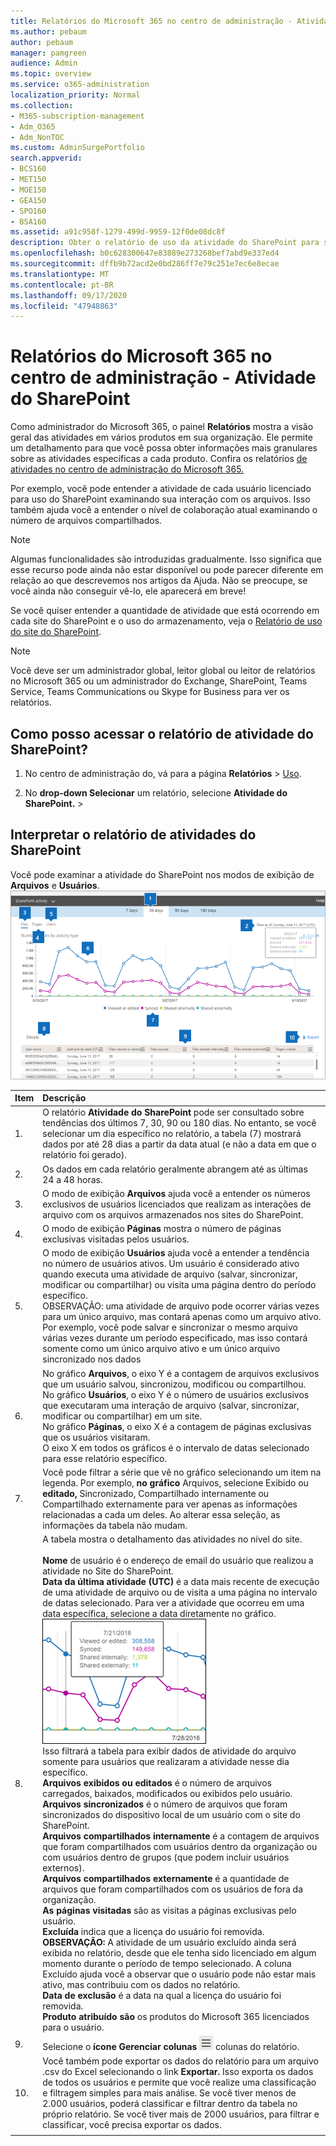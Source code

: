 ```yaml
---
title: Relatórios do Microsoft 365 no centro de administração - Atividade do SharePoint
ms.author: pebaum
author: pebaum
manager: pamgreen
audience: Admin
ms.topic: overview
ms.service: o365-administration
localization_priority: Normal
ms.collection:
- M365-subscription-management
- Adm_O365
- Adm_NonTOC
ms.custom: AdminSurgePortfolio
search.appverid:
- BCS160
- MET150
- MOE150
- GEA150
- SPO160
- BSA160
ms.assetid: a91c958f-1279-499d-9959-12f0de08dc8f
description: Obter o relatório de uso da atividade do SharePoint para saber mais sobre a atividade de cada usuário do SharePoint, o número de arquivos compartilhados e a utilização de armazenamento.
ms.openlocfilehash: b0c628300647e83889e273268bef7abd9e337ed4
ms.sourcegitcommit: dffb9b72acd2e0bd286ff7e79c251e7ec6e8ecae
ms.translationtype: MT
ms.contentlocale: pt-BR
ms.lasthandoff: 09/17/2020
ms.locfileid: "47948863"
---
```

# <a name="microsoft-365-reports-in-the-admin-center---sharepoint-activity"></a>Relatórios do Microsoft 365 no centro de administração - Atividade do SharePoint

Como administrador do Microsoft 365, o painel **Relatórios** mostra a visão geral das atividades em vários produtos em sua organização. Ele permite um detalhamento para que você possa obter informações mais granulares sobre as atividades específicas a cada produto. Confira os relatórios [de atividades no centro de administração do Microsoft 365.](activity-reports.md)
  
Por exemplo, você pode entender a atividade de cada usuário licenciado para uso do SharePoint examinando sua interação com os arquivos. Isso também ajuda você a entender o nível de colaboração atual examinando o número de arquivos compartilhados.
  
> [!NOTE]
> Algumas funcionalidades são introduzidas gradualmente. Isso significa que esse recurso pode ainda não estar disponível ou pode parecer diferente em relação ao que descrevemos nos artigos da Ajuda. Não se preocupe, se você ainda não conseguir vê-lo, ele aparecerá em breve! 
  
Se você quiser entender a quantidade de atividade que está ocorrendo em cada site do SharePoint e o uso do armazenamento, veja o [Relatório de uso do site do SharePoint](sharepoint-site-usage.md).
  
> [!NOTE]
> Você deve ser um administrador global, leitor global ou leitor de relatórios no Microsoft 365 ou um administrador do Exchange, SharePoint, Teams Service, Teams Communications ou Skype for Business para ver os relatórios.  
 
## <a name="how-do-i-get-to-the-to-the-sharepoint-activity-report"></a>Como posso acessar o relatório de atividade do SharePoint?

1. No centro de administração do, vá para a página **Relatórios** \> <a href="https://go.microsoft.com/fwlink/p/?linkid=2074756" target="_blank">Uso</a>.

    
2. No **drop-down Selecionar** um relatório, selecione **Atividade do SharePoint.** \> 
  
## <a name="interpreting-the-sharepoint-activity-report"></a>Interpretar o relatório de atividades do SharePoint

Você pode examinar a atividade do SharePoint nos modos de exibição de **Arquivos** e **Usuários**.<br/> ![SharePoint Activity Report](../../media/96ee85af-f213-499b-9e2b-22912bd0b8c2.png)
  
|Item|Descrição|
|:-----|:-----|
|1.  <br/> |O relatório **Atividade do SharePoint** pode ser consultado sobre tendências dos últimos 7, 30, 90 ou 180 dias. No entanto, se você selecionar um dia específico no relatório, a tabela (7) mostrará dados por até 28 dias a partir da data atual (e não a data em que o relatório foi gerado).  <br/> |
|2.  <br/> |Os dados em cada relatório geralmente abrangem até as últimas 24 a 48 horas.  <br/> |
|3.  <br/> |O modo de exibição **Arquivos** ajuda você a entender os números exclusivos de usuários licenciados que realizam as interações de arquivo com os arquivos armazenados nos sites do SharePoint.  <br/> |
|4.  <br/> |O modo de exibição **Páginas** mostra o número de páginas exclusivas visitadas pelos usuários.  <br/> |
|5.  <br/> |O modo de exibição **Usuários** ajuda você a entender a tendência no número de usuários ativos. Um usuário é considerado ativo quando executa uma atividade de arquivo (salvar, sincronizar, modificar ou compartilhar) ou visita uma página dentro do período específico.  <br/> OBSERVAÇÃO: uma atividade de arquivo pode ocorrer várias vezes para um único arquivo, mas contará apenas como um arquivo ativo. Por exemplo, você pode salvar e sincronizar o mesmo arquivo várias vezes durante um período especificado, mas isso contará somente como um único arquivo ativo e um único arquivo sincronizado nos dados           |
|6.  <br/> | No gráfico **Arquivos**, o eixo Y é a contagem de arquivos exclusivos que um usuário salvou, sincronizou, modificou ou compartilhou.  <br/>  No gráfico **Usuários**, o eixo Y é o número de usuários exclusivos que executaram uma interação de arquivo (salvar, sincronizar, modificar ou compartilhar) em um site.  <br/>  No gráfico **Páginas**, o eixo X é a contagem de páginas exclusivas que os usuários visitaram.  <br/>  O eixo X em todos os gráficos é o intervalo de datas selecionado para esse relatório específico.  <br/> |
|7.  <br/> |Você pode filtrar a série que vê no gráfico selecionando um item na legenda. Por exemplo, **no gráfico** Arquivos, selecione Exibido ou **editado,**  Sincronizado, Compartilhado internamente ou Compartilhado externamente para ver apenas as informações relacionadas a cada um deles.  Ao alterar essa seleção, as informações da tabela não mudam.  <br/> |
|8.  <br/> | A tabela mostra o detalhamento das atividades no nível do site.  <br/>  <br/> **Nome** de usuário é o endereço de email do usuário que realizou a atividade no Site do SharePoint.  <br/> **Data da última atividade (UTC)** é a data mais recente de execução de uma atividade de arquivo ou de visita a uma página no intervalo de datas selecionado. Para ver a atividade que ocorreu em uma data específica, selecione a data diretamente no gráfico.  <br/> ![Selecione uma data específica no gráfico](../../media/29e54c4b-8dc2-4ed8-9367-1f66f2988fac.png) <br/> Isso filtrará a tabela para exibir dados de atividade do arquivo somente para usuários que realizaram a atividade nesse dia específico.  <br/>  **Arquivos exibidos ou editados** é o número de arquivos carregados, baixados, modificados ou exibidos pelo usuário.  <br/>  **Arquivos sincronizados** é o número de arquivos que foram sincronizados do dispositivo local de um usuário com o site do SharePoint.  <br/>  **Arquivos compartilhados internamente** é a contagem de arquivos que foram compartilhados com usuários dentro da organização ou com usuários dentro de grupos (que podem incluir usuários externos).  <br/>  **Arquivos compartilhados externamente** é a quantidade de arquivos que foram compartilhados com os usuários de fora da organização.  <br/>  **As páginas visitadas** são as visitas a páginas exclusivas pelo usuário.  <br/>  **Excluída** indica que a licença do usuário foi removida.  <br/>  **OBSERVAÇÃO:** A atividade de um usuário excluído ainda será exibida no relatório, desde que ele tenha sido licenciado em algum momento durante o período de tempo selecionado. A coluna Excluído ajuda você a observar que o usuário pode não estar mais ativo, mas contribuiu com os dados no relatório.  <br/> **Data de exclusão** é a data na qual a licença do usuário foi removida.  <br/>  **Produto atribuído são** os produtos do Microsoft 365 licenciados para o usuário.  <br/> |
|9.  <br/> |Selecione o **ícone Gerenciar colunas** ![ Gerenciar Colunas para adicionar ou remover ](../../media/13d2e536-de88-4db3-80c7-7a3a57298eb4.png) colunas do relatório.  <br/> |
|10.  <br/> |Você também pode exportar os dados do relatório para um arquivo .csv do Excel selecionando o link **Exportar.** Isso exporta os dados de todos os usuários e permite que você realize uma classificação e filtragem simples para mais análise. Se você tiver menos de 2.000 usuários, poderá classificar e filtrar dentro da tabela no próprio relatório. Se você tiver mais de 2000 usuários, para filtrar e classificar, você precisa exportar os dados.  <br/> |
|||
   

